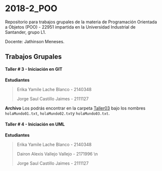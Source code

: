 # 2018-2_POO

Repositorio para trabajos grupales de la materia de Programación Orientada a Objetos (POO) - 22951 impartida en la Universidad Industrial de Santander, grupo L1.

Docente: Jathinson Meneses.

## Trabajos Grupales

#### Taller # 3 - Iniciación en GIT
**Estudiantes**
>Erika Yamile Lache Blanco - 2140348
>
>Jorge Saul Castillo Jaimes - 2111127

**Archivo** Los podrás encontrar en la carpeta [Taller03](Taller03) bajo los nombres `holaMundo01.txt`, `holaMundo02.txt`y `holaMundo03.txt`.

#### Taller # 4 - Iniciación en UML
**Estudiantes**
>Erika Yamile Lache Blanco - 2140348
>
>Dairon Alexis Vallejo Vallejo - 2171996 \n
>
>Jorge Saul Castillo Jaimes - 2111127

